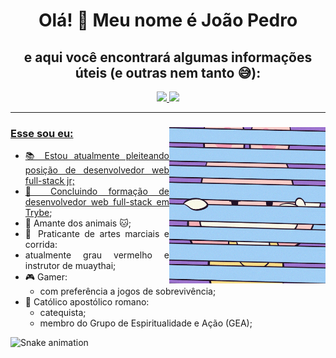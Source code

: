 <div align="center">

  <h1 text-align = "center">Olá! 👋 Meu nome é João Pedro<br></h1>
  
  <h2 text-align = "center">e aqui você encontrará algumas informações úteis (e outras nem tanto 😅):</h2>

  <a href="https://github.com/PetrusJoao">
  <img height="180em" src="https://github-readme-stats.vercel.app/api?username=PetrusJoao&show_icons=true&theme=maroongold&include_all_commits=true&count_private=true"/>
  <img height="180em" src="https://github-readme-stats.vercel.app/api/top-langs/?username=PetrusJoao&layout=compact&langs_count=7&theme=maroongold"/>
</div>
  
<hr>

<div>
<div>
<img align="right" alt="GIF" src="https://github.com/PetrusJoao/PetrusJoao/blob/main/giphy.gif" width="250px" height="250px"/>
</div>

### Esse sou eu:

<div align="justify">
 <p text-align = "left">
   <ul>
    <li>
    📚 Estou atualmente pleiteando posição de desenvolvedor web full-stack jr;<br>
    </li>
    <li>
    🔭 Concluindo formação de desenvolvedor web full-stack em <a href="https://www.betrybe.com/" target="_blank">Trybe</a>;<br>
    </li>
    <li>
    🐶 Amante dos animais 🐱;<br>
    </li>
    <li>
    🥊 Praticante de artes marciais e corrida:<br>
        <li>atualmente grau vermelho e instrutor de muaythai;</li>
    </li>
    <li>
    🎮 Gamer:<br>
      <ul>
        <li>com preferência a jogos de sobrevivência;</li>
      </ul>
    </li>
    <li>
    🛐 Católico apostólico romano:<br>
      <ul>
        <li>catequista;</li>
        <li>membro do Grupo de Espiritualidade e Ação (GEA);</li>
      </ul>
    </li>
   </ul>
 </p>
</div>
</div>
  
 ![Snake animation](https://github.com/PetrusJoao/PetrusJoao/blob/output/github-contribution-grid-snake.svg)
